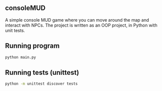 ## consoleMUD
A simple console MUD game where you can move around the map and interact with NPCs. The project is written as an OOP project, in Python with unit tests. 

## Running program

```bash
python main.py
```

## Running tests (unittest)

```bash
python -m unittest discover tests 
```